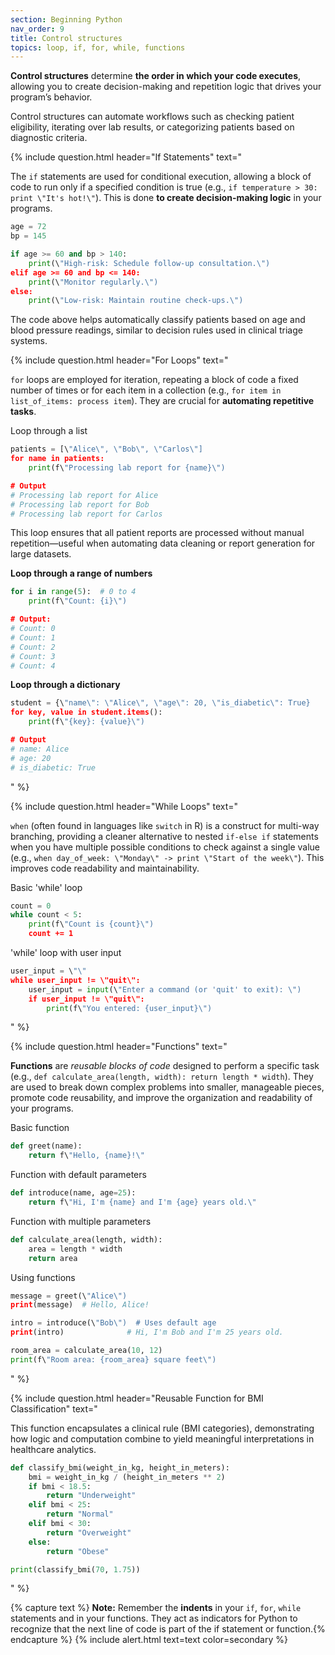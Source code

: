 ```yaml
---
section: Beginning Python
nav_order: 9
title: Control structures
topics: loop, if, for, while, functions
---
```


**Control structures** determine **the order in which your code executes**, allowing you to create decision-making and repetition logic that drives your program’s behavior.

Control structures can automate workflows such as checking patient eligibility, iterating over lab results, or categorizing patients based on diagnostic criteria.

{% include question.html header="If Statements" text="

The ```if``` statements are used for conditional execution, allowing a block of code to run only if a specified condition is true (e.g., ```if temperature > 30: print \"It's hot!\"```). This is done **to create decision-making logic** in your programs.

```python
age = 72
bp = 145

if age >= 60 and bp > 140:
    print(\"High-risk: Schedule follow-up consultation.\")
elif age >= 60 and bp <= 140:
    print(\"Monitor regularly.\")
else:
    print(\"Low-risk: Maintain routine check-ups.\")
```

The code above helps automatically classify patients based on age and blood pressure readings, similar to decision rules used in clinical triage systems.

{% include question.html header="For Loops" text="

```for``` loops are employed for iteration, repeating a block of code a fixed number of times or for each item in a collection (e.g., ```for item in list_of_items: process item```). They are crucial for **automating repetitive tasks**.

Loop through a list

```python
patients = [\"Alice\", \"Bob\", \"Carlos\"]
for name in patients:
    print(f\"Processing lab report for {name}\")

# Output
# Processing lab report for Alice
# Processing lab report for Bob
# Processing lab report for Carlos
```
This loop ensures that all patient reports are processed without manual repetition—useful when automating data cleaning or report generation for large datasets.

**Loop through a range of numbers**

```python
for i in range(5):  # 0 to 4
    print(f\"Count: {i}\")

# Output:
# Count: 0
# Count: 1
# Count: 2
# Count: 3
# Count: 4
```

**Loop through a dictionary**

```python
student = {\"name\": \"Alice\", \"age\": 20, \"is_diabetic\": True}
for key, value in student.items():
    print(f\"{key}: {value}\")

# Output
# name: Alice
# age: 20
# is_diabetic: True
```
" %}

{% include question.html header="While Loops" text="

```when``` (often found in languages like ```switch``` in R) is a construct for multi-way branching, providing a cleaner alternative to nested ```if-else if``` statements when you have multiple possible conditions to check against a single value (e.g., ```when day_of_week: \"Monday\" -> print \"Start of the week\"```). This improves code readability and maintainability.

Basic 'while' loop

```python
count = 0
while count < 5:
    print(f\"Count is {count}\")
    count += 1
```

'while' loop with user input

```python
user_input = \"\"
while user_input != \"quit\":
    user_input = input(\"Enter a command (or 'quit' to exit): \")
    if user_input != \"quit\":
        print(f\"You entered: {user_input}\")
```
" %}

{% include question.html header="Functions" text="

**Functions** are *reusable blocks of code* designed to perform a specific task (e.g., ```def calculate_area(length, width): return length * width```). They are used to break down complex problems into smaller, manageable pieces, promote code reusability, and improve the organization and readability of your programs.

Basic function

```python
def greet(name):
    return f\"Hello, {name}!\"
```

Function with default parameters

```python
def introduce(name, age=25):
    return f\"Hi, I'm {name} and I'm {age} years old.\"

```

Function with multiple parameters

```python
def calculate_area(length, width):
    area = length * width
    return area
```

Using functions

```python
message = greet(\"Alice\")
print(message)  # Hello, Alice!

intro = introduce(\"Bob\")  # Uses default age
print(intro)              # Hi, I'm Bob and I'm 25 years old.

room_area = calculate_area(10, 12)
print(f\"Room area: {room_area} square feet\")
```
" %}

{% include question.html header="Reusable Function for BMI Classification" text="

This function encapsulates a clinical rule (BMI categories), demonstrating how logic and computation combine to yield meaningful interpretations in healthcare analytics.

```python
def classify_bmi(weight_in_kg, height_in_meters):
    bmi = weight_in_kg / (height_in_meters ** 2)
    if bmi < 18.5:
        return "Underweight"
    elif bmi < 25:
        return "Normal"
    elif bmi < 30:
        return "Overweight"
    else:
        return "Obese"

print(classify_bmi(70, 1.75))
```
" %}

{% capture text %}
**Note:**
Remember the **indents** in your ```if```, ```for```, ```while``` statements and in your functions. They act as indicators for Python to recognize that the next line of code is part of the if statement or function.{% endcapture %}
{% include alert.html text=text color=secondary %}

